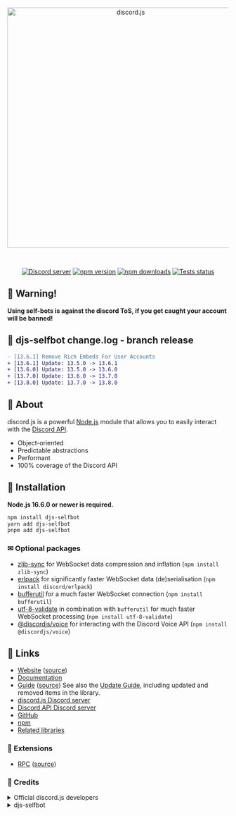<div align="center">
  <br />
  <p>
    <a href="https://discord.js.org"><img src="https://discord.js.org/static/logo.svg" width="546" alt="discord.js" /></a>
  </p>
  <br />
  <p>
    <a href="https://discord.gg/djs"><img src="https://img.shields.io/discord/222078108977594368?color=5865F2&logo=discord&logoColor=white" alt="Discord server" /></a>
    <a href="https://www.npmjs.com/package/discord.js"><img src="https://img.shields.io/npm/v/discord.js.svg?maxAge=3600" alt="npm version" /></a>
    <a href="https://www.npmjs.com/package/discord.js"><img src="https://img.shields.io/npm/dt/discord.js.svg?maxAge=3600" alt="npm downloads" /></a>
    <a href="https://github.com/discordjs/discord.js/actions"><img src="https://github.com/discordjs/discord.js/workflows/Testing/badge.svg" alt="Tests status" /></a>
  </p>
</div>


## 🚨 Warning!
**Using self-bots is against the discord ToS, if you get caught your account will be banned!**


## 📕 djs-selfbot change.log - branch release
```diff
- [13.6.1] Remove Rich Embeds For User Accounts
+ [13.6.1] Update: 13.5.0 -> 13.6.1
+ [13.6.0] Update: 13.5.0 -> 13.6.0
+ [13.7.0] Update: 13.6.0 -> 13.7.0
+ [13.8.0] Update: 13.7.0 -> 13.8.0
```

## 📣 About

discord.js is a powerful [Node.js](https://nodejs.org) module that allows you to easily interact with the
[Discord API](https://discord.com/developers/docs/intro).

- Object-oriented
- Predictable abstractions
- Performant
- 100% coverage of the Discord API

## 💾 Installation

**Node.js 16.6.0 or newer is required.**  

```bash
npm install djs-selfbot
yarn add djs-selfbot
pnpm add djs-selfbot
```

### ✉ Optional packages

- [zlib-sync](https://www.npmjs.com/package/zlib-sync) for WebSocket data compression and inflation (`npm install zlib-sync`)
- [erlpack](https://github.com/discord/erlpack) for significantly faster WebSocket data (de)serialisation (`npm install discord/erlpack`)
- [bufferutil](https://www.npmjs.com/package/bufferutil) for a much faster WebSocket connection (`npm install bufferutil`)
- [utf-8-validate](https://www.npmjs.com/package/utf-8-validate) in combination with `bufferutil` for much faster WebSocket processing (`npm install utf-8-validate`)
- [@discordjs/voice](https://github.com/discordjs/voice) for interacting with the Discord Voice API (`npm install @discordjs/voice`)

## 🍃 Links
- [Website](https://discord.js.org/) ([source](https://github.com/discordjs/website))
- [Documentation](https://discord.js.org/#/docs)
- [Guide](https://discordjs.guide/) ([source](https://github.com/discordjs/guide))
  See also the [Update Guide](https://discordjs.guide/additional-info/changes-in-v13.html), including updated and removed items in the library.
- [discord.js Discord server](https://discord.gg/djs)
- [Discord API Discord server](https://discord.gg/discord-api)
- [GitHub](https://github.com/discordjs/discord.js)
- [npm](https://www.npmjs.com/package/discord.js)
- [Related libraries](https://discord.com/developers/docs/topics/community-resources#libraries)

### 🌠 Extensions
- [RPC](https://www.npmjs.com/package/discord-rpc) ([source](https://github.com/discordjs/RPC))

### 🎨 Credits
<details>
  <summary>Official discord.js developers</summary>
    <li>
      <a href="https://github.com/discordjs/discord.js/graphs/contributors">Contributors</a> - Making All The discord.js api 
    </li>
</details>
<details>
  <summary>djs-selfbot</summary>
  <li>
    <a href="https://github.com/ItsBhuvnesh" >ItsBhuvnesh</a> - Allowing user accounts to use the api
  </li>
  <li>
    <a href="https://github.com/IMXNOOBX">IMXNOOBX</a> - Update to the latest, Disable Embeds For User Accounts 
  </li>
</details>
